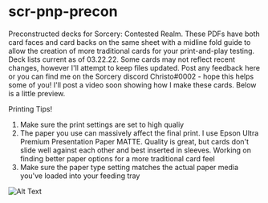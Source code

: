 # scr-pnp-precon
Preconstructed decks for Sorcery: Contested Realm. These PDFs have both card faces and card backs on the same sheet with a midline fold guide to allow the creation of more traditional cards for your print-and-play testing. Deck lists current as of 03.22.22. Some cards may not reflect recent changes, however I'll attempt to keep files updated. Post any feedback here or you can find me on the Sorcery discord Christo#0002 - hope this helps some of you! I'll post a video soon showing how I make these cards. Below is a little preview.

Printing Tips!
1. Make sure the print settings are set to high qualiy
2. The paper you use can massively affect the final print. I use Epson Ultra Premium Presentation Paper MATTE. Quality is great, but cards don't slide well against each other and best inserted in sleeves. Working on finding better paper options for a more traditional card feel
3. Make sure the paper type setting matches the actual paper media you've loaded into your feeding tray

![Alt Text](_process.gif)
